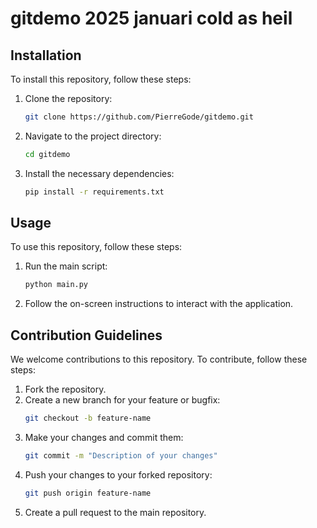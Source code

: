 # gitdemo 2025 januari cold as heil

## Installation

To install this repository, follow these steps:

1. Clone the repository:
   ```sh
   git clone https://github.com/PierreGode/gitdemo.git
   ```
2. Navigate to the project directory:
   ```sh
   cd gitdemo
   ```
3. Install the necessary dependencies:
   ```sh
   pip install -r requirements.txt
   ```

## Usage

To use this repository, follow these steps:

1. Run the main script:
   ```sh
   python main.py
   ```
2. Follow the on-screen instructions to interact with the application.

## Contribution Guidelines

We welcome contributions to this repository. To contribute, follow these steps:

1. Fork the repository.
2. Create a new branch for your feature or bugfix:
   ```sh
   git checkout -b feature-name
   ```
3. Make your changes and commit them:
   ```sh
   git commit -m "Description of your changes"
   ```
4. Push your changes to your forked repository:
   ```sh
   git push origin feature-name
   ```
5. Create a pull request to the main repository.
